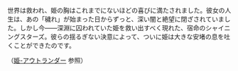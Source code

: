 <!-- title: イファニア姫 -->
<!-- status: 生存 -->

世界は救われ、姫の胸はこれまでにないほどの喜びに満たされました。彼女の人生は、あの「穢れ」が始まった日からずっと、深い闇と絶望に閉ざされていました。しかし今――深淵に囚われていた姫を救い出すべく現れた、宿命のシャイニングスターズ。彼らの揺るぎない決意によって、ついに姫は大きな安堵の息を吐くことができたのです。

（[姫-アウトランダー](#edge:iphania-outlander) 参照）